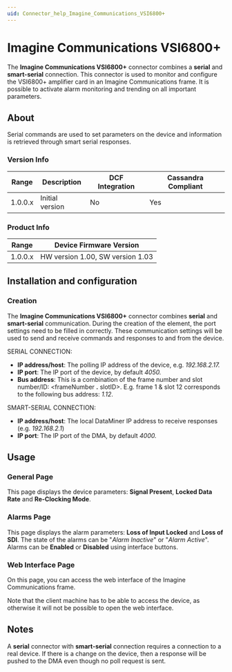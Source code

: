 ```yaml
---
uid: Connector_help_Imagine_Communications_VSI6800+
---
```


# Imagine Communications VSI6800+

The **Imagine Communications VSI6800+** connector combines a **serial** and **smart-serial** connection. This connector is used to monitor and configure the VSI6800+ amplifier card in an Imagine Communications frame. It is possible to activate alarm monitoring and trending on all important parameters.

## About

Serial commands are used to set parameters on the device and information is retrieved through smart serial responses.

### Version Info

| Range | Description | DCF Integration | Cassandra Compliant |
|------------------|-----------------|---------------------|-------------------------|
| 1.0.0.x          | Initial version | No                  | Yes                     |

### Product Info

| **Range** | **Device Firmware Version**      |
|------------------|----------------------------------|
| 1.0.0.x          | HW version 1.00, SW version 1.03 |

## Installation and configuration

### Creation

The **Imagine Communications VSI6800+** connector combines **serial** and **smart-serial** communication. During the creation of the element, the port settings need to be filled in correctly. These communication settings will be used to send and receive commands and responses to and from the device.

SERIAL CONNECTION:

- **IP address/host**: The polling IP address of the device, e.g. *192.168.2.17.*
- **IP port**: The IP port of the device, by default *4050.*
- **Bus address**: This is a combination of the frame number and slot number/ID: \<frameNumber **.** slotID\>. E.g. frame 1 & slot 12 corresponds to the following bus address: *1.12*.

SMART-SERIAL CONNECTION:

- **IP address/host**: The local DataMiner IP address to receive responses (e.g. *192.168.2.1*)
- **IP port**: The IP port of the DMA, by default *4000.*

## Usage

### General Page

This page displays the device parameters: **Signal Present**, **Locked Data Rate** and **Re-Clocking Mode**.

### Alarms Page

This page displays the alarm parameters: **Loss of Input Locked** and **Loss of SDI**. The state of the alarms can be "*Alarm Inactive*" or "*Alarm Active*". Alarms can be **Enabled** or **Disabled** using interface buttons.

### Web Interface Page

On this page, you can access the web interface of the Imagine Communications frame.

Note that the client machine has to be able to access the device, as otherwise it will not be possible to open the web interface.

## Notes

A **serial** connector with **smart-serial** connection requires a connection to a real device. If there is a change on the device, then a response will be pushed to the DMA even though no poll request is sent.
